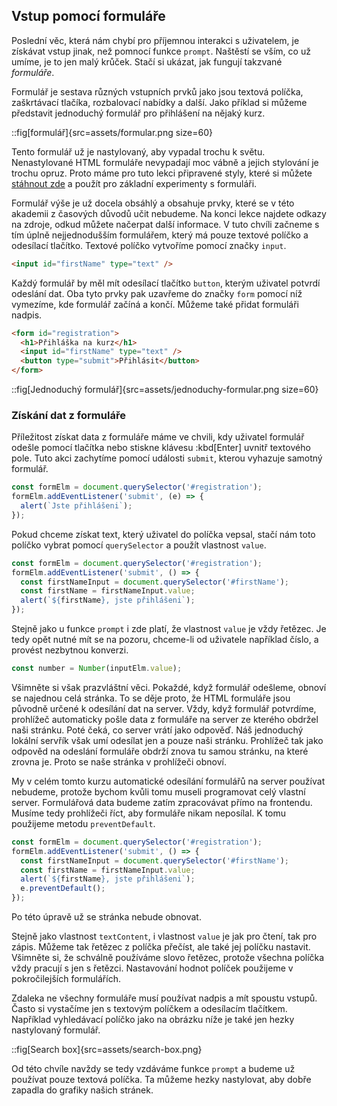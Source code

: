 ## Vstup pomocí formuláře

Poslední věc, která nám chybí pro příjemnou interakci s uživatelem, je získávat vstup jinak, než pomnocí funkce `prompt`. Naštěstí se vším, co už umíme, je to jen malý krůček. Stačí si ukázat, jak fungují takzvané _formuláře_. 

Formulář je sestava různých vstupních prvků jako jsou textová políčka, zaškrtávací tlačíka, rozbalovací nabídky a další. Jako příklad si můžeme představit jednoduchý formulář pro přihlášení na nějaký kurz.

::fig[formulář]{src=assets/formular.png size=60}

Tento formulář už je nastylovaný, aby vypadal trochu k světu. Nenastylované HTML formuláře nevypadají moc vábně a jejich stylování je trochu opruz. Proto máme pro tuto lekci připravené styly, které si můžete [stáhnout zde](https://raw.githubusercontent.com/Czechitas-podklady-WEB/formulare/master/style.css) a použít pro základní experimenty s formuláři. 

Formulář výše je už docela obsáhlý a obsahuje prvky, které se v této akademii z časových důvodů učit nebudeme. Na konci lekce najdete odkazy na zdroje, odkud můžete načerpat další informace. 
V tuto chvíli začneme s tím úplně nejjednodušším formulářem, který má pouze textové políčko a odesílací tlačítko. Textové políčko vytvoříme pomocí značky `input`. 

```html
<input id="firstName" type="text" />
```

Každý formulář by měl mít odesílací tlačítko `button`, kterým uživatel potvrdí odeslání dat. Oba tyto prvky pak uzavřeme do značky `form` pomocí níž vymezíme, kde formulář začíná a končí. Můžeme také přidat formuláři nadpis.

```html
<form id="registration">
  <h1>Přihláška na kurz</h1>
  <input id="firstName" type="text" />
  <button type="submit">Přihlásit</button>
</form>
```

::fig[Jednoduchý formulář]{src=assets/jednoduchy-formular.png size=60}

### Získání dat z formuláře

Příležitost získat data z formuláře máme ve chvili, kdy uživatel formulář odešle pomocí tlačítka nebo stiskne klávesu :kbd[Enter] uvnitř textového pole. Tuto akci zachytíme pomocí události `submit`, kterou vyhazuje samotný formulář. 

```js
const formElm = document.querySelector('#registration');
formElm.addEventListener('submit', (e) => {
  alert(`Jste přihlášeni`);
});
```

Pokud chceme získat text, který uživatel do políčka vepsal, stačí nám toto políčko vybrat pomocí `querySelector` a použít vlastnost `value`. 

```js
const formElm = document.querySelector('#registration');
formElm.addEventListener('submit', () => {
  const firstNameInput = document.querySelector('#firstName');
  const firstName = firstNameInput.value;
  alert(`${firstName}, jste přihlášeni`);
});
```

Stejně jako u funkce `prompt` i zde platí, že vlastnost `value` je vždy řetězec. Je tedy opět nutné mít se na pozoru, chceme-li od uživatele například číslo, a provést nezbytnou konverzi.

```js
const number = Number(inputElm.value);
```

Všimněte si však prazvláštní věci. Pokaždé, když formulář odešleme, obnoví se najednou celá stránka. To se děje proto, že HTML formuláře jsou původně určené k odesílání dat na server. Vždy, když formulář potvrdíme, prohlížeč automaticky pošle data z formuláře na server ze kterého obdržel naši stránku. Poté čeká, co server vrátí jako odpověď. Náš jednoduchý lokální servřík však umí odesílat jen a pouze naši stránku. Prohlížeč tak jako odpověd na odeslání formuláře obdrží znova tu samou stránku, na které zrovna je. Proto se naše stránka v prohlížeči obnoví.

My v celém tomto kurzu automatické odesílání formulářů na server používat nebudeme, protože bychom kvůli tomu museli programovat celý vlastní server. Formulářová data budeme zatím zpracovávat přímo na frontendu. Musíme tedy prohlížeči říct, aby formuláře nikam neposílal. K tomu použijeme metodu `preventDefault`. 

```js
const formElm = document.querySelector('#registration');
formElm.addEventListener('submit', () => {
  const firstNameInput = document.querySelector('#firstName');
  const firstName = firstNameInput.value;
  alert(`${firstName}, jste přihlášeni`);
  e.preventDefault();
});
```

Po této úpravě už se stránka nebude obnovat.

Stejně jako vlastnost `textContent`, i vlastnost `value` je jak pro čtení, tak pro zápis. Můžeme tak řetězec z políčka přečíst, ale také jej políčku nastavit. Všimněte si, že schválně používáme slovo řetězec, protože všechna políčka vždy pracují s jen s řetězci. Nastavování hodnot políček použijeme v pokročilejších formulářích. 

Zdaleka ne všechny formuláře musí používat nadpis a mít spoustu vstupů. Často si vystačíme jen s textovým políčkem a odesílacím tlačítkem. Například vyhledávací políčko jako na obrázku níže je také jen hezky nastylovaný formulář. 

::fig[Search box]{src=assets/search-box.png}

Od této chvíle navždy se tedy vzdáváme funkce `prompt` a budeme už používat pouze textová políčka. Ta můžeme hezky nastylovat, aby dobře zapadla do grafiky našich stránek.
